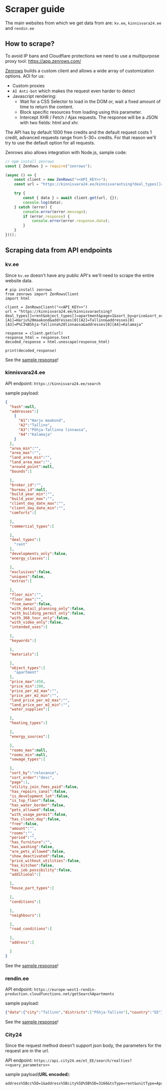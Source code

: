 # Scraper guide
The main websites from which we get data from are: `kv.ee`, `kinnisvara24.ee` and `rendin.ee`

## How to scrape?
To avoid IP bans and Cloudflare protections we need to use a multipurpose proxy tool:
https://app.zenrows.com/

[Zenrows](https://app.zenrows.com/) builds a custom client and allows a wide array of customization options. AOI for us:
* Custom proxies
* `AI Anti-bot` which makes the request even harder to detect
* Javascript rendering:
  * Wait for a CSS Selector to load in the DOM or,
    wait a fixed amount of time to return the content.
  * Block specific resources from loading using this parameter.
  * Intercept XHR / Fetch / Ajax requests. The response will be a JSON with two fields: html and xhr.

The API has by default 1000 free credits and the default request costs 1 credit, advanced requests range from 5-30+ credits. For that reason we'll try to use the default option for all requests.

Zenrows also allows integration with Node.js, sample code:
```javascript
// npm install zenrows
const { ZenRows } = require("zenrows");

(async () => {
    const client = new ZenRows("<<API_KEY>>");
    const url = "https://kinnisvara24.ee/kinnisvaraotsing?deal_types[]=rent&object_types[]=apartment&page=1&sort_by=price&sort_order=asc&addresses[0][A1]=Harju%20maakond&addresses[0][A2]=Tallinn&addresses[0][A3]=P%C3%B5hja-Tallinna%20linnaosa&addresses[0][A4]=Kalamaja";

    try {
        const { data } = await client.get(url, {});
        console.log(data);
    } catch (error) {
        console.error(error.message);
        if (error.response) {
            console.error(error.response.data);
        }
    }
})();
```

## Scraping data from API endpoints
### kv.ee
Since `kv.ee` doesn't have any public API's we'll need to scrape the entire website data.
```python3
# pip install zenrows
from zenrows import ZenRowsClient
import html

client = ZenRowsClient("<<API_KEY>>")
url = "https://kinnisvara24.ee/kinnisvaraotsing?deal_types[]=rent&object_types[]=apartment&page=1&sort_by=price&sort_order=asc&addresses[0][A1]=Harju%20maakond&addresses[0][A2]=Tallinn&addresses[0][A3]=P%C3%B5hja-Tallinna%20linnaosa&addresses[0][A4]=Kalamaja"

response = client.get(url)
response_html = response.text
decoded_response = html.unescape(response_html)

print(decoded_response)
```
See the [sample response](sample_scrapes/kv_sample_scrape.html)!

### kinnisvara24.ee
API endpoint: `https://kinnisvara24.ee/search`

sample payload:
```json
{
  "hash":null,
  "addresses":[
    {
      "A1":"Harju maakond",
      "A2":"Tallinn",
      "A3":"Põhja-Tallinna linnaosa",
      "A4":"Kalamaja"
    }
  ],
  "area_min":"",
  "area_max":"",
  "land_area_min":"",
  "land_area_max":"",
  "around_point":null,
  "bounds":[

  ],
  "broker_id":"",
  "bureau_id":null,
  "build_year_min":"",
  "build_year_max":"",
  "client_day_date_max":"",
  "client_day_date_min":"",
  "comforts":[

  ],
  "commercial_types":[

  ],
  "deal_types":[
    "rent"
  ],
  "developments_only":false,
  "energy_classes":[

  ],
  "exclusives":false,
  "uniques":false,
  "extras":[

  ],
  "floor_min":"",
  "floor_max":"",
  "from_owner":false,
  "with_detail_planning_only":false,
  "with_building_permit_only":false,
  "with_360_tour_only":false,
  "with_video_only":false,
  "intended_uses":[

  ],
  "keywords":[

  ],
  "materials":[

  ],
  "object_types":[
    "apartment"
  ],
  "price_max":450,
  "price_min":200,
  "price_per_m2_max":"",
  "price_per_m2_min":"",
  "land_price_per_m2_max":"",
  "land_price_per_m2_min":"",
  "water_supplies":[

  ],
  "heating_types":[

  ],
  "energy_sources":[

  ],
  "rooms_max":null,
  "rooms_min":null,
  "sewage_types":[

  ],
  "sort_by":"relevance",
  "sort_order":"desc",
  "page":1,
  "utility_join_fees_paid":false,
  "has_repairs_canal":false,
  "is_development_lot":false,
  "is_top_floor":false,
  "has_water_border":false,
  "pets_allowed":false,
  "with_usage_permit":false,
  "has_client_day":false,
  "free":false,
  "amount":"",
  "rooms":"",
  "period":"",
  "has_furniture":"",
  "has_washing":false,
  "are_pets_allowed":false,
  "show_deactivated":false,
  "price_without_utilities":false,
  "has_kitchen":false,
  "has_job_possibility":false,
  "additional":[

  ],
  "house_part_types":[

  ],
  "conditions":[

  ],
  "neighbours":[

  ],
  "road_conditions":[

  ],
  "address":[

  ]
}
```
See the [sample response](sample_scrapes/kinnisvara24_sample_scrape.json)!

### rendin.ee
API endpoint: `https://europe-west1-rendin-production.cloudfunctions.net/getSearchApartments`

sample payload:
```json
{"data":{"city":"Tallinn","districts":["Põhja-Tallinn"],"country":"EE"}}
```
See the [sample response](sample_scrapes/rendin_sample_scrape.json)!

### City24
Since the request method doesn't support json body, the parameters for the request are in the url.

API endpoint: `https://api.city24.ee/et_EE/search/realties?<<query_parameters>>`

sample payload(**URL encoded**):
```
address%5Bcc%5D=1&address%5Bcity%5D%5B%5D=3166&tsType=rent&unitType=Apartment&price%5Blte%5D=600&adReach=1&itemsPerPage=50&page=1
```